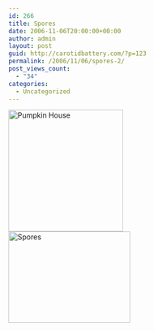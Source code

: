 ```yaml
---
id: 266
title: Spores
date: 2006-11-06T20:00:00+00:00
author: admin
layout: post
guid: http://carotidbattery.com/?p=123
permalink: /2006/11/06/spores-2/
post_views_count:
  - "34"
categories:
  - Uncategorized
---
```

<a href="http://www.flickr.com/photos/carotidbattery/289715363/" title="Photo Sharing"><img src="http://static.flickr.com/110/289715363\_d57b2f4caa\_m.jpg" alt="Pumpkin House" height="240" width="226" /></a><br /><a href="http://www.flickr.com/photos/carotidbattery/289714758/" title="Photo Sharing"><img src="http://static.flickr.com/109/289714758\_906cad7bc1\_m.jpg" alt="Spores" height="180" width="240" /></a>